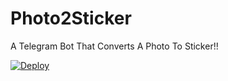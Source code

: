 # Photo2Sticker

A Telegram Bot That Converts A Photo To Sticker!!

[![Deploy](https://www.herokucdn.com/deploy/button.svg)](https://heroku.com/deploy)
